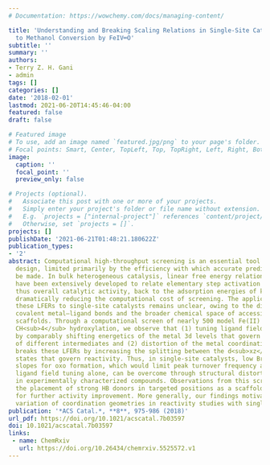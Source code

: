 ```yaml
---
# Documentation: https://wowchemy.com/docs/managing-content/

title: 'Understanding and Breaking Scaling Relations in Single-Site Catalysis: Methane
  to Methanol Conversion by FeIV═O'
subtitle: ''
summary: ''
authors:
- Terry Z. H. Gani
- admin
tags: []
categories: []
date: '2018-02-01'
lastmod: 2021-06-20T14:45:46-04:00
featured: false
draft: false

# Featured image
# To use, add an image named `featured.jpg/png` to your page's folder.
# Focal points: Smart, Center, TopLeft, Top, TopRight, Left, Right, BottomLeft, Bottom, BottomRight.
image:
  caption: ''
  focal_point: ''
  preview_only: false

# Projects (optional).
#   Associate this post with one or more of your projects.
#   Simply enter your project's folder or file name without extension.
#   E.g. `projects = ["internal-project"]` references `content/project/deep-learning/index.md`.
#   Otherwise, set `projects = []`.
projects: []
publishDate: '2021-06-21T01:48:21.180622Z'
publication_types:
- '2'
abstract: Computational high-throughput screening is an essential tool for catalyst
  design, limited primarily by the efficiency with which accurate predictions can
  be made. In bulk heterogeneous catalysis, linear free energy relationships (LFERs)
  have been extensively developed to relate elementary step activation energies, and
  thus overall catalytic activity, back to the adsorption energies of key intermediates,
  dramatically reducing the computational cost of screening. The applicability of
  these LFERs to single-site catalysts remains unclear, owing to the directional,
  covalent metal–ligand bonds and the broader chemical space of accessible ligand
  scaffolds. Through a computational screen of nearly 500 model Fe(II) complexes for
  CH<sub>4</sub> hydroxylation, we observe that (1) tuning ligand field strength yields LFERs
  by comparably shifting energetics of the metal 3d levels that govern the stability
  of different intermediates and (2) distortion of the metal coordination geometry
  breaks these LFERs by increasing the splitting between the d<sub>xz</sub>/d<sub>yz</sub> and d<sub>z<sup>2</sup></sub> metal
  states that govern reactivity. Thus, in single-site catalysts, low Brønsted–Evans–Polanyi
  slopes for oxo formation, which would limit peak turnover frequency achievable through
  ligand field tuning alone, can be overcome through structural distortions achievable
  in experimentally characterized compounds. Observations from this screen also motivate
  the placement of strong HB donors in targeted positions as a scaffold-agnostic strategy
  for further activity improvement. More generally, our findings motivate broader
  variation of coordination geometries in reactivity studies with single-site catalysts.
publication: '*ACS Catal.*, **8**, 975-986 (2018)'
url_pdf: https://doi.org/10.1021/acscatal.7b03597
doi: 10.1021/acscatal.7b03597
links:
 - name: ChemRxiv
   url: https://doi.org/10.26434/chemrxiv.5525572.v1
---
```

